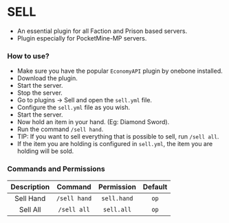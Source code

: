 # SELL
- An essential plugin for all Faction and Prison based servers.
- Plugin especially for PocketMine-MP servers.
### How to use?
- Make sure you have the popular `EconomyAPI` plugin by onebone installed.
- Download the plugin.
- Start the server.
- Stop the server.
- Go to plugins -> Sell and open the `sell.yml` file.
- Configure the `sell.yml` file as you wish.
- Start the server.
- Now hold an item in your hand. (Eg: Diamond Sword).
- Run the command `/sell hand`.
- TIP: If you want to sell everything that is possible to sell, run `/sell all`.
- If the item you are holding is configured in `sell.yml`, the item you are holding will be sold.
### Commands and Permissions
|Description|Command|Permission|Default|
|:--:|:--:|:--:|:--:|
|Sell Hand|`/sell hand`|`sell.hand`|`op`|
|Sell All|`/sell all`|`sell.all`|`op`|
